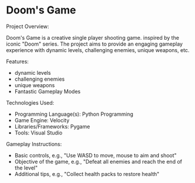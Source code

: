 # Doom's Game

Project Overview: 

Doom's Game is a creative single player shooting game. inspired by the iconic "Doom" series. The project aims to provide an engaging gameplay experience with dynamic levels, challenging enemies, unique weapons, etc.

Features:
 
- dynamic levels
- challenging enemies
- unique weapons
- Fantastic Gameplay Modes

Technologies Used:

- Programming Language(s): Python Programming
- Game Engine: Velocity
- Libraries/Frameworks: Pygame
- Tools: Visual Studio


 Gameplay Instructions:
 
- Basic controls, e.g., "Use WASD to move, mouse to aim and shoot"
- Objective of the game, e.g., "Defeat all enemies and reach the end of the level"
- Additional tips, e.g., "Collect health packs to restore health"
